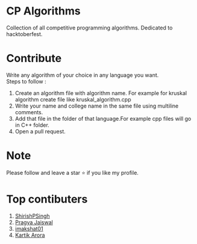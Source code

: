# CP Algorithms
Collection of all competitive programming algorithms. Dedicated to hacktoberfest.

# Contribute

Write any algorithm of your choice in any language you want.<br>
Steps to follow :
1. Create an algorithm file with algorithm name. For example for kruskal algorithm create file like kruskal_algorithm.cpp
2. Write your name and college name in the same file using multiline comments.
3. Add that file in the folder of that language.For example cpp files will go in C++ folder.
4. Open a pull request.

# Note
Please follow and leave a star ⭐ if you like my profile.

# Top contibuters
1. [ShirishPSingh](https://github.com/ShirishPSingh)
2. [Pragya Jaiswal](https://github.com/pragyajaiswa05l)
3. [imakshat01](https://github.com/imakshat01)
4. [Kartik Arora](https://github.com/Kartik987)

